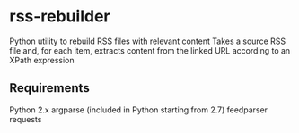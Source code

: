 rss-rebuilder
=============

Python utility to rebuild RSS files with relevant content
Takes a source RSS file and, for each item, extracts content from the linked
URL according to an XPath expression

Requirements
------------

Python 2.x
argparse (included in Python starting from 2.7)
feedparser
requests

